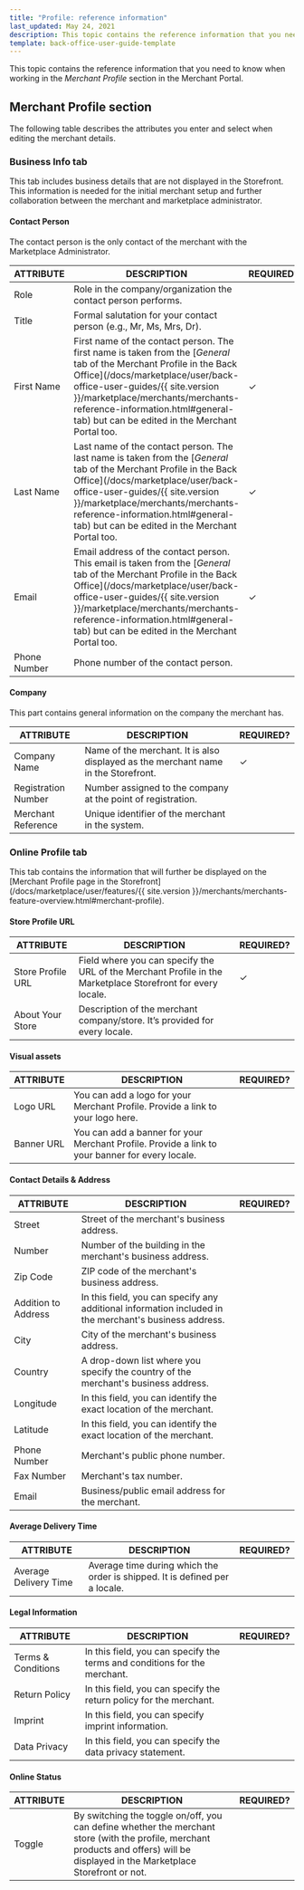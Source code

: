 ```yaml
---
title: "Profile: reference information"
last_updated: May 24, 2021
description: This topic contains the reference information that you need to know when working in the Profile section in the Merchant Portal.
template: back-office-user-guide-template
---
```


This topic contains the reference information that you need to know when working in the *Merchant Profile* section in the Merchant Portal.

## Merchant Profile section

The following table describes the attributes you enter and select when editing the merchant details.

### Business Info tab

This tab includes business details that are not displayed in the Storefront. This information is needed for the initial merchant setup and further collaboration between the merchant and marketplace administrator.

#### Contact Person

The contact person is the only contact of the merchant with the Marketplace Administrator.

| ATTRIBUTE | DESCRIPTION | REQUIRED? |
|-|-|-|
| Role | Role in the company/organization the contact person performs. |   |
| Title | Formal salutation for your contact person (e.g., Mr, Ms, Mrs, Dr).  |   |
| First Name | First name of the contact person. The first name is taken from the [*General* tab of the Merchant Profile in the Back Office](/docs/marketplace/user/back-office-user-guides/{{ site.version }}/marketplace/merchants/merchants-reference-information.html#general-tab) but can be edited in the Merchant Portal too. | &check; |
| Last Name | Last name of the contact person. The last name is taken from the [*General* tab of the Merchant Profile in the Back Office](/docs/marketplace/user/back-office-user-guides/{{ site.version }}/marketplace/merchants/merchants-reference-information.html#general-tab) but can be edited in the Merchant Portal too. | &check; |
| Email | Email address of the contact person. This email is taken from the [*General* tab of the Merchant Profile in the Back Office](/docs/marketplace/user/back-office-user-guides/{{ site.version }}/marketplace/merchants/merchants-reference-information.html#general-tab) but can be edited in the Merchant Portal too. | &check; |
| Phone Number | Phone number of the contact person. |   |

#### Company

This part contains general information on the company the merchant has.

| ATTRIBUTE | DESCRIPTION | REQUIRED? |
|-|-|-|
| Company Name | Name of the merchant. It is also displayed as the merchant name in the Storefront. | &check; |
| Registration Number | Number assigned to the company at the point of registration. |   |
| Merchant Reference | Unique identifier of the merchant in the system. |   |

### Online Profile tab

This tab contains the information that will further be displayed on the [Merchant Profile page in the Storefront](/docs/marketplace/user/features/{{ site.version }}/merchants/merchants-feature-overview.html#merchant-profile).

#### Store Profile URL

| ATTRIBUTE | DESCRIPTION | REQUIRED? |
|-|-|-|
| Store Profile URL | Field where you can specify the URL of the Merchant Profile in the Marketplace Storefront for every locale. | &check; |
| About Your Store | Description of the merchant company/store. It’s provided for every locale. |   |

#### Visual assets

| ATTRIBUTE | DESCRIPTION | REQUIRED? |
|-|-|-|
| Logo URL | You can add a logo for your Merchant Profile. Provide a link to your logo here. |   |
| Banner URL | You can add a banner for your Merchant Profile. Provide a link to your banner for every locale. |   |

#### Contact Details & Address

| ATTRIBUTE | DESCRIPTION | REQUIRED? |
|-|-|-|
| Street | Street of the merchant's business address. |   |
| Number | Number of the building in the merchant's business address. |   |
| Zip Code | ZIP code of the merchant's business address. |   |
| Addition to Address | In this field, you can specify any additional information included in the merchant's business address. |   |
| City | City of the merchant's business address. |   |
| Country | A drop-down list where you specify the country of the merchant's business address. |   |
| Longitude | In this field, you can identify the exact location of the merchant. |   |
| Latitude | In this field, you can identify the exact location of the merchant. |   |
| Phone Number | Merchant's public phone number. |   |
| Fax Number | Merchant's tax number. |   |
| Email | Business/public email address for the merchant.  |   |

#### Average Delivery Time

| ATTRIBUTE | DESCRIPTION | REQUIRED? |
|-|-|-|
| Average Delivery Time | Average time during which the order is shipped. It is defined per a locale. |   |

#### Legal Information

| ATTRIBUTE | DESCRIPTION | REQUIRED? |
|-|-|-|
| Terms & Conditions | In this field, you can specify the terms and conditions for the merchant. |   |
| Return Policy | In this field, you can specify the return policy for the merchant. |   |
| Imprint | In this field, you can specify imprint information. |   |
| Data Privacy | In this field, you can specify the data privacy statement. |   |

#### Online Status

| ATTRIBUTE | DESCRIPTION | REQUIRED? |
|-|-|-|
| Toggle | By switching the toggle on/off, you can define whether the merchant store (with the profile, merchant products and offers) will be displayed in the Marketplace Storefront or not. |   |
